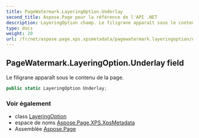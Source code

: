 ```yaml
---
title: PageWatermark.LayeringOption.Underlay
second_title: Aspose.Page pour la référence de l'API .NET
description: LayeringOption champ. Le filigrane apparaît sous le contenu de la page.
type: docs
weight: 20
url: /fr/net/aspose.page.xps.xpsmetadata/pagewatermark.layeringoption/underlay/
---
```

## PageWatermark.LayeringOption.Underlay field

Le filigrane apparaît sous le contenu de la page.

```csharp
public static LayeringOption Underlay;
```

### Voir également

* class [LayeringOption](../)
* espace de noms [Aspose.Page.XPS.XpsMetadata](../../pagewatermark.layeringoption/)
* Assemblée [Aspose.Page](../../../)


